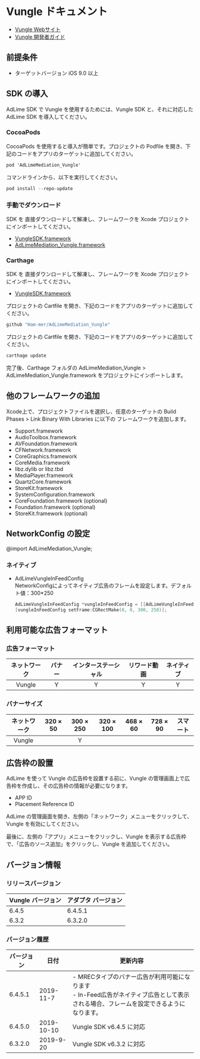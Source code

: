 # Vungle ドキュメント
- [Vungle Webサイト](https://vungle.com)
- [Vungle 開発者ガイド](https://support.vungle.com/hc/en-us/articles/360002925791--Get-Started-with-Vungle-iOS-SDK-v-6#add-the-vunglesdk-framework-to-your-project-0-1)

## 前提条件
- ターゲットバージョン iOS 9.0 以上

## SDK の導入
AdLime SDK で Vungle を使用するためには、Vungle SDK と、それに対応した AdLime SDK を導入してください。

### CocoaPods

CocoaPods を使用すると導入が簡単です。プロジェクトの Podfile を開き、下記のコードをアプリのターゲットに追加してください。
```objectivec
pod 'AdLimeMediation_Vungle'
```

コマンドラインから、以下を実行してください。
```objectivec
pod install --repo-update
```

### 手動でダウンロード
SDK を 直接ダウンロードして解凍し、フレームワークを Xcode プロジェクトにインポートしてください。
- [VungleSDK.framework](hhttps://cdn-lb.vungle.com/sdks/ios/vungle645.zip)
- [AdLimeMediation_Vungle.framework](https://github.com/Ham-mer/AdLime-iOS-Pub/raw/master/DownloadZip/AdLimeMediation_Vungle/6.4.5.1.zip)

### Carthage
SDK を 直接ダウンロードして解凍し、フレームワークを Xcode プロジェクトにインポートしてください。
- [VungleSDK.framework](hhttps://cdn-lb.vungle.com/sdks/ios/vungle645.zip)

プロジェクトの Cartfile を開き、下記のコードをアプリのターゲットに追加してください。
```objectivec
github "Ham-mer/AdLimeMediation_Vungle"
```

プロジェクトの Cartfile を開き、下記のコードをアプリのターゲットに追加してください。
```objectivec
carthage update
```

完了後、Carthage フォルダの AdLimeMediation_Vungle > AdLimeMediation_Vungle.framework をプロジェクトにインポートします。

## 他のフレームワークの追加
Xcode上で、プロジェクトファイルを選択し、任意のターゲットの Build Phases > Link Binary With Libraries に以下の フレームワークを追加します。

- Support.framework
- AudioToolbox.framework
- AVFoundation.framework
- CFNetwork.framework
- CoreGraphics.framework
- CoreMedia.framework
- libz.dylib or libz.tbd
- MediaPlayer.framework
- QuartzCore.framework
- StoreKit.framework
- SystemConfiguration.framework
- CoreFoundation.framework (optional)
- Foundation.framework (optional)
- StoreKit.framework (optional)

## NetworkConfig の設定
@import AdLimeMediation_Vungle;

### ネイティブ
- AdLimeVungleInFeedConfig<br>
NetworkConfigによってネイティブ広告のフレームを設定します。デフォルト値：300*250
    ```objectivec
    AdLimeVungleInFeedConfig *vungleInFeedConfig = [[AdLimeVungleInFeedConfig alloc] init];
    [vungleInFeedConfig setFrame:CGRectMake(0, 0, 300, 250)];
    ```

## 利用可能な広告フォーマット

### 広告フォーマット
|ネットワーク|バナー|インターステーシャル|リワード動画|ネイティブ|
|:--------------:|:----:|:----------:|:------:|:----:|
|Vungle        | Y    | Y           |  Y     | Y     |

### バナーサイズ
|ネットワーク|320 × 50  |300 × 250   |320 × 100  |468 × 60  |728 × 90  |スマート    |
|:-------:|:------:|:--------:|:-------:|:------:|:------:|:-------:|
|Vungle   |        |Y         |       |        |        |         |

## 広告枠の設置

AdLime を使って Vungle の広告枠を設置する前に、Vungle の管理画面上で広告枠を作成し、その広告枠の情報が必要になります。
- APP ID
- Placement Reference ID

AdLime の管理画面を開き、左側の「ネットワーク」メニューをクリックして、Vungle を有効にしてください。

最後に、左側の「アプリ」メニューをクリックし、Vungle を表示する広告枠で、「広告のソース追加」をクリックし、Vungle を追加してください。

## バージョン情報

### リリースバージョン
| Vungle バージョン | アダプタ バージョン |
|:-----------------|:----------------|
| 6.4.5            | 6.4.5.1         |
| 6.3.2            | 6.3.2.0         |

### バージョン履歴
| バージョン        | 日付       | 更新内容                           |
|-----------------|------------|----------------------------------|
| 6.4.5.1         | 2019-11-7  | - MRECタイプのバナー広告が利用可能になります<br>- In-Feed広告がネイティブ広告として表示される場合、フレームを設定できるようになります。       |
| 6.4.5.0         | 2019-10-10  | Vungle SDK v6.4.5 に対応       |
| 6.3.2.0         | 2019-9-20   | Vungle SDK v6.3.2 に対応      |